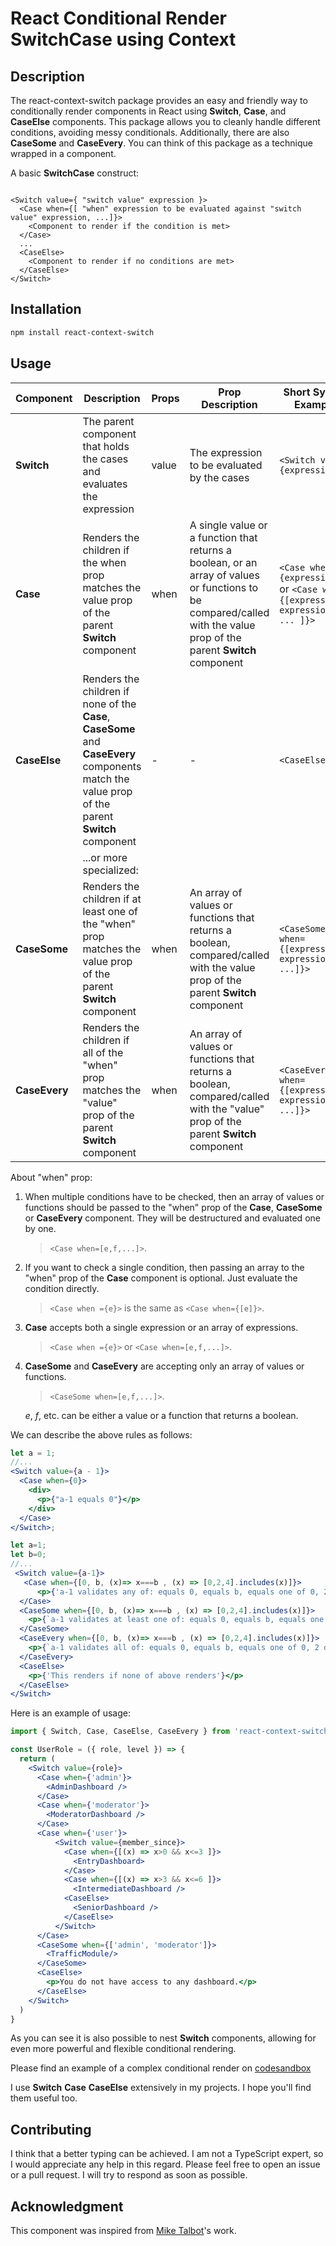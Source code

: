 # React Conditional Render SwitchCase using Context

## Description

The react-context-switch package provides an easy and friendly way to conditionally render components in React using **Switch**, **Case**, and **CaseElse** components.
This package allows you to cleanly handle different conditions, avoiding messy conditionals.
Additionally, there are also **CaseSome** and **CaseEvery**.
You can think of this package as a technique wrapped in a component.

A basic **SwitchCase** construct:

```code

<Switch value={ "switch value" expression }>
  <Case when={[ "when" expression to be evaluated against "switch value" expression, ...]}>
    <Component to render if the condition is met>
  </Case>
  ...
  <CaseElse>
    <Component to render if no conditions are met>
  </CaseElse>
</Switch>

```

## Installation

```bash
npm install react-context-switch
```

## Usage

| Component | Description | Props | Prop Description | Short Syntax Example |
| --- | --- | --- | --- | --- |
| **Switch** | The parent component that holds the cases and evaluates the expression | value | The expression to be evaluated by the cases | `<Switch value={expression}>` |
| **Case** | Renders the children if the when prop matches the value prop of the parent **Switch** component | when | A single value or a function that returns a boolean, or an array of values or functions to be compared/called with the value prop of the parent **Switch** component | `<Case when={expression}>` or `<Case when={[expression1, expression2, ... ]}>`  |
| **CaseElse** | Renders the children if none of the **Case**, **CaseSome** and **CaseEvery** components match the value prop of the parent **Switch** component | - | - | `<CaseElse>` |
|| ...or more specialized:   |  |  |  |
| **CaseSome** | Renders the children if at least one of the "when" prop matches the value prop of the parent **Switch** component | when | An array of values or functions that returns a boolean, compared/called with the value prop of the parent **Switch** component | `<CaseSome when={[expression1, expression2, ...]}>` |
| **CaseEvery** | Renders the children if all of the "when" prop matches the "value" prop of the parent **Switch** component | when | An array of values or functions that returns a boolean, compared/called with the "value" prop of the parent **Switch** component | `<CaseEvery when={[expression1, expression2, ...]}>` |

About "when" prop:

1. When multiple conditions have to be checked, then an array of values or functions should be passed to the "when" prop of the **Case**, **CaseSome** or **CaseEvery** component. They will be destructured and evaluated one by one.
    > ```<Case when=[e,f,...]>```.

2. If you want to check a single condition, then passing an array to the "when" prop of the **Case** component is optional. Just evaluate the condition directly.
    >```<Case when ={e}>``` is the same as ```<Case when={[e]}>```.

3. **Case** accepts both a single expression or an array of expressions.
    >```<Case when ={e}>``` or ```<Case when=[e,f,...]>```.

4. **CaseSome** and **CaseEvery** are accepting only an array of values or functions.
    >```<CaseSome when=[e,f,...]>```.

    *e*, *f*, etc. can be either a value or a function that returns a boolean.

We can describe the above rules as follows:

```jsx
let a = 1;
//...
<Switch value={a - 1}>
  <Case when={0}>
    <div>
      <p>{"a-1 equals 0"}</p>
    </div>
  </Case>
</Switch>;
```

```jsx
let a=1;
let b=0;
//...
 <Switch value={a-1}>
   <Case when={[0, b, (x)=> x===b , (x) => [0,2,4].includes(x)]}>
	  <p>{'a-1 validates any of: equals 0, equals b, equals one of 0, 2 or 4'}</p>
  </Case>
  <CaseSome when={[0, b, (x)=> x===b , (x) => [0,2,4].includes(x)]}>
    <p>{`a-1 validates at least one of: equals 0, equals b, equals one of 0, 2 or 4. Same as Case`}</p>
  </CaseSome>
  <CaseEvery when={[0, b, (x)=> x===b , (x) => [0,2,4].includes(x)]}>
    <p>{`a-1 validates all of: equals 0, equals b, equals one of 0, 2 or 4.`}</p>
  </CaseEvery>
  <CaseElse>
    <p>{'This renders if none of above renders'}</p>
  </CaseElse>
</Switch>
```

Here is an example of usage:

```jsx
import { Switch, Case, CaseElse, CaseEvery } from 'react-context-switch';

const UserRole = ({ role, level }) => {
  return (
    <Switch value={role}>
      <Case when={'admin'}>
        <AdminDashboard />
      </Case>
      <Case when={'moderator'}>
        <ModeratorDashboard />
      </Case>
      <Case when={'user'}>
          <Switch value={member_since}>
            <Case when={[(x) => x>0 && x<=3 ]}>
              <EntryDashboard>
            </Case>
            <Case when={[(x) => x>3 && x<=6 ]}>
              <IntermediateDashboard />
            <CaseElse>
              <SeniorDashboard />
            </CaseElse>
          </Switch>
      </Case>
      <CaseSome when={['admin', 'moderator']}>
        <TrafficModule/>
      </CaseSome>
      <CaseElse>
        <p>You do not have access to any dashboard.</p>
      </CaseElse>
    </Switch>
  )
}

```

As you can see it is also possible to nest **Switch** components, allowing for even more powerful and flexible conditional rendering.

Please find an example of a complex conditional render on [codesandbox](https://codesandbox.io/s/react-context-switch-an-example-290kxu)

I use **Switch** **Case** **CaseElse** extensively in my projects. I hope you'll find them useful too.

## Contributing

I think that a better typing can be achieved. I am not a TypeScript expert, so I would appreciate any help in this regard. Please feel free to open an issue or a pull request. I will try to respond as soon as possible.

## Acknowledgment

This component was inspired from [Mike Talbot](https://github.com/miketalbot)'s work.
